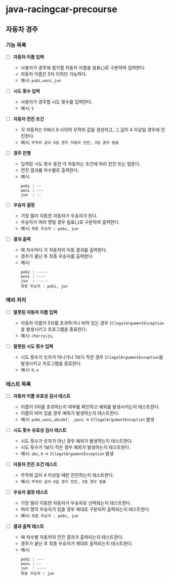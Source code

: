 # java-racingcar-precourse

## 자동차 경주

### 기능 목록

- [ ] **자동차 이름 입력**
  - 사용자가 경주에 참가할 자동차 이름을 쉼표(,)로 구분하여 입력한다.
  - 자동차 이름은 5자 이하만 가능하다.
  - 예시: `pobi,woni,jun`

- [ ] **시도 횟수 입력**
  - 사용자가 경주할 시도 횟수를 입력한다.
  - 예시: `5`

- [ ] **자동차 전진 조건**
  - 각 자동차는 0에서 9 사이의 무작위 값을 생성하고, 그 값이 4 이상일 경우에 전진한다.
  - 예시: `무작위 값이 6일 경우 자동차 전진, 3일 경우 멈춤`

- [ ] **경주 진행**
  - 입력된 시도 횟수 동안 각 자동차는 조건에 따라 전진 또는 멈춘다.
  - 전진 결과를 차수별로 출력한다.
  - 예시:
      ```
      pobi : --
      woni : ---
      jun  : --
      ```

- [ ] **우승자 결정**
  - 가장 멀리 이동한 자동차가 우승자가 된다.
  - 우승자가 여러 명일 경우 쉼표(,)로 구분하여 출력한다.
  - 예시: `최종 우승자 : pobi, jun`

- [ ] **결과 출력**
  - 매 차수마다 각 자동차의 이동 결과를 출력한다.
  - 경주가 끝난 후 최종 우승자를 출력한다.
  - 예시:
      ```
      pobi : -----
      woni : ----
      jun  : -----
      최종 우승자 : pobi, jun
      ```

### 예외 처리

- [ ] **잘못된 자동차 이름 입력**
  - 자동차 이름이 5자를 초과하거나 비어 있는 경우 `IllegalArgumentException`을 발생시키고 프로그램을 종료한다.
  - 예시: `cherryiju`, ` `

- [ ] **잘못된 시도 횟수 입력**
  - 시도 횟수가 숫자가 아니거나 1보다 작은 경우 `IllegalArgumentException`을 발생시키고 프로그램을 종료한다.
  - 예시: `0`, `a`

### 테스트 목록

- [ ] **자동차 이름 유효성 검사 테스트**
  - 이름이 5자를 초과하는지 여부를 확인하고 예외를 발생시키는지 테스트한다.
  - 이름이 비어 있을 경우 예외가 발생하는지 테스트한다.
  - 예시: `pobi,woni,abcdef`, ` ,poni` → `IllegalArgumentException` 발생

- [ ] **시도 횟수 유효성 검사 테스트**
  - 시도 횟수가 숫자가 아닌 경우 예외가 발생하는지 테스트한다.
  - 시도 횟수가 1보다 작은 경우 예외가 발생하는지 테스트한다.
  - 예시: `abc`, `0` → `IllegalArgumentException` 발생

- [ ] **자동차 전진 조건 테스트**
  - 무작위 값이 4 이상일 때만 전진하는지 테스트한다.
  - 예시: `무작위 값이 6일 경우 전진, 3일 경우 멈춤`

- [ ] **우승자 결정 테스트**
  - 가장 멀리 이동한 자동차가 우승자로 선택되는지 테스트한다.
  - 여러 명의 우승자가 있을 경우 제대로 구분되어 출력되는지 테스트한다.
  - 예시: `최종 우승자 : pobi, jun`

- [ ] **결과 출력 테스트**
  - 매 차수별 자동차의 전진 결과가 출력되는지 테스트한다.
  - 경주가 끝난 후 최종 우승자가 제대로 출력되는지 테스트한다.
  - 예시:
      ```
      pobi : ---
      woni : --
      jun  : ----
      최종 우승자 : jun
      ```